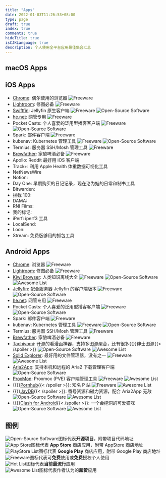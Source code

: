 ```yaml
---
title: "Apps"
date: 2022-01-03T11:26:53+08:00
type: page
draft: true
index: true
comments: true
hideTitle: true
isCJKLanguage: true
description: 个人使用全平台应用最佳集合汇总
---
```


## macOS Apps

## iOS Apps

- [Chrome](https://apps.apple.com/app/google-chrome/id535886823): 偶尔使用的浏览器 ![Freeware][Freeware Icon]
- [Lightroom](https://play.google.com/store/apps/details?id=com.adobe.lrmobile): 修图必备 ![Freeware][Freeware Icon]
- [Swiftfin](https://github.com/jellyfin/Swiftfin): Jellyfin 原生客户端 ![Freeware][Freeware Icon] ![Open-Source Software][OSS Icon]
- [he.net](https://play.google.com/store/apps/details?id=net.he.networktools): 网管专用 ![Freeware][Freeware Icon]
- Pocket Casts: 个人喜爱的泛用型播客客户端 ![Freeware][Freeware Icon] ![Open-Source Software][OSS Icon]
- Spark: 邮件客户端 ![Freeware][Freeware Icon]
- kubenav: Kubernetes 管理工具 ![Freeware][Freeware Icon] ![Open-Source Software][OSS Icon]
- Termius: 服务器 SSH/Mosh 管理工具 ![Freeware][Freeware Icon]
- [Brewfather](https://apps.apple.com/app/brewfather/id1488585822): 家酿啤酒必备 ![Freeware][Freeware Icon]
- Apollo: Reddit 最好用 iOS 客户端
- Track+: 利用 Apple Health 体重数据可视化工具
- NetNewsWire
- Notion:
- Day One: 早期购买的日记记录，现在沦为娃的日常和制书工具
- Bitwarden:
- 拦截 100:
- DAMA:
- RNI Films:
- 我的标记:
- iPerf: iperf3 工具
- LocalSend:
- Loon:
- Stream: 免费版够用的抓包工具

## Android Apps

- [Chrome](https://play.google.com/store/apps/details?id=com.android.chrome): 浏览器 ![Freeware][Freeware Icon]
- [Lightroom](https://play.google.com/store/apps/details?id=com.adobe.lrmobile): 修图必备 ![Freeware][Freeware Icon]
- [Kiwi Browser](https://play.google.com/store/apps/details?id=com.kiwibrowser.browser): 人类知识离线大全 ![Freeware][Freeware Icon] ![Open-Source Software][OSS Icon] ![Awesome List][Awesomest Icon]
- [Jellyfin](https://play.google.com/store/apps/details?id=org.jellyfin.mobile): 配合服务器 Jellyfin 的客户端版本 ![Freeware][Freeware Icon] ![Open-Source Software][OSS Icon]
- [he.net](https://play.google.com/store/apps/details?id=net.he.networktools): 网管专用 ![Freeware][Freeware Icon]
- Pocket Casts: 个人喜爱的泛用型播客客户端 ![Freeware][Freeware Icon] ![Open-Source Software][OSS Icon]
- Spark: 邮件客户端 ![Freeware][Freeware Icon]
- kubenav: Kubernetes 管理工具 ![Freeware][Freeware Icon] ![Open-Source Software][OSS Icon]
- Termius: 服务器 SSH/Mosh 管理工具 ![Freeware][Freeware Icon]
- [Brewfather](https://play.google.com/store/apps/details?id=com.warpkode.brewfather): 家酿啤酒必备 ![Freeware][Freeware Icon]
- [Tachiyomi](https://github.com/tachiyomiorg/tachiyomi): 开源的看漫画神器，支持多图源聚合，还有很多{{<spoiler>}}绅士图源{{< /spoiler >}} ![Open-Source Software][OSS Icon] ![Awesome List][Awesomest Icon]
- [Solid Explorer](https://play.google.com/store/apps/details?id=pl.solidexplorer2&hl=zh&gl=US): 最好用的文件管理器，没有之一 ![Freeware][Freeware Icon] ![Awesome List][Awesomest Icon]
- [Aria2App](https://github.com/devgianlu/Aria2App): 支持本机和远程的 Aria2 下载管理客户端 ![Open-Source Software][OSS Icon]
- [ProxMon](https://play.google.com/store/apps/details?id=dev.reimu.proxmon&hl=zh&gl=US): Proxmox (PVE) 客户端管理工具 ![Freeware][Freeware Icon] ![Awesome List][Awesomest Icon]
- {{<spoiler>}}[Pornhub](https://cn.pornhub.com/apps/android){{< /spoiler >}}: 知名 P 站 ![Freeware][Freeware Icon] ![Awesome List][Awesomest Icon]
- {{<spoiler>}}[JavDB](https://github.com/bdvajstudio/javdb){{< /spoiler >}}: 番号资源和磁力资源，配合 Aria2App 无敌 ![Open-Source Software][OSS Icon] ![Awesome List][Awesomest Icon]
- {{<spoiler>}}[Clash for Android](https://play.google.com/store/apps/details?id=com.github.kr328.clash){{< /spoiler >}}: 一个会挖洞的可爱猫咪 ![Open-Source Software][OSS Icon] ![Awesome List][Awesomest Icon]

## 图例

![Open-Source Software][OSS Icon]图标代表**开源项目**，附带项目代码地址\
![App Store][AppStore Icon]图标代表 **App Store** 商店应用，附带 AppStore 商店地址\
![PlayStore List][PlayStore Icon]图标代表 **Google Play** 商店应用，附带 Google Play 商店地址\
![Freeware][Freeware Icon]图标代表可**免费**使用或**免费**授权个人使用\
![Hot List][Hot Icon]图标代表**当前最流行**应用\
![Awesome List][Awesomest Icon]图标代表作者认为的**超赞**应用

[OSS Icon]: https://jaywcjlove.github.io/sb/ico/min-oss.svg
[Freeware Icon]: https://jaywcjlove.github.io/sb/ico/min-free.svg
[AppStore Icon]: https://jaywcjlove.github.io/sb/ico/min-app-store.svg
[Awesomest Icon]: https://jaywcjlove.github.io/sb/ico/min-awesome.svg
[Hot Icon]: https://jaywcjlove.github.io/sb/ico/min-hot.svg
[PlayStore Icon]: /images/icons/playstore.png
